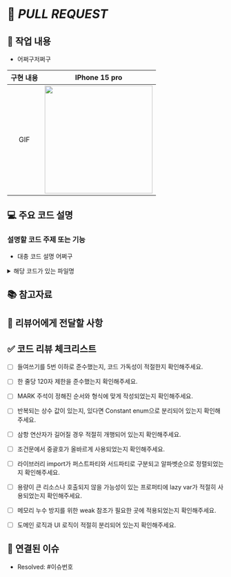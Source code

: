 <!--
Prefix [#이슈번호] 작업 설명
예시 : Feat [#33] 마이페이지 뷰 구현
-->

# 👻 *PULL REQUEST*

## 📄 작업 내용
<!-- 작업한 내용을 두괄식으로 작성해주세요 -->
- 어쩌구저쩌구

|    구현 내용    |   IPhone 15 pro   |
| :-------------: | :----------: |
| GIF | <img src = "" width ="250"> |

## 💻 주요 코드 설명
<!-- 코드 설명, 없다면 생략해도 됩니다! -->
### 설명할 코드 주제 또는 기능

- 대충 코드 설명 어쩌구

<details>
<summary>해당 코드가 있는 파일명</summary>

```swift
// 여기에 코드를 적어주세요!
```
</details>

## 📚 참고자료
<!-- 있으면 작성하고 없으면 제목까지 완전히 지워주세요! -->

## 👀 리뷰어에게 전달할 사항
<!-- 있으면 작성하고 없으면 제목까지 완전히 지워주세요! -->

## ✅ 코드 리뷰 체크리스트
- [ ] 들여쓰기를 5번 이하로 준수했는지, 코드 가독성이 적절한지 확인해주세요.
- [ ] 한 줄당 120자 제한을 준수했는지 확인해주세요.
- [ ] MARK 주석이 정해진 순서와 형식에 맞게 작성되었는지 확인해주세요.

- [ ] 반복되는 상수 값이 있는지, 있다면 Constant enum으로 분리되어 있는지 확인해주세요.
- [ ] 삼항 연산자가 길어질 경우 적절히 개행되어 있는지 확인해주세요.
- [ ] 조건문에서 중괄호가 올바르게 사용되었는지 확인해주세요.
- [ ] 라이브러리 import가 퍼스트파티와 서드파티로 구분되고 알파벳순으로 정렬되었는지 확인해주세요.

- [ ] 용량이 큰 리소스나 호출되지 않을 가능성이 있는 프로퍼티에 lazy var가 적절히 사용되었는지 확인해주세요.
- [ ] 메모리 누수 방지를 위한 weak 참조가 필요한 곳에 적용되었는지 확인해주세요.
- [ ] 도메인 로직과 UI 로직이 적절히 분리되어 있는지 확인해주세요.

## 🔗 연결된 이슈
- Resolved: #이슈번호
